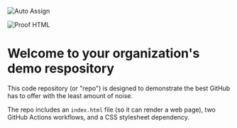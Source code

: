 ![Auto Assign](https://github.com/sangnguyen052/demo-repository/actions/workflows/auto-assign.yml/badge.svg)

![Proof HTML](https://github.com/sangnguyen052/demo-repository/actions/workflows/proof-html.yml/badge.svg)

# Welcome to your organization's demo respository
This code repository (or "repo") is designed to demonstrate the best GitHub has to offer with the least amount of noise.

The repo includes an `index.html` file (so it can render a web page), two GitHub Actions workflows, and a CSS stylesheet dependency.
